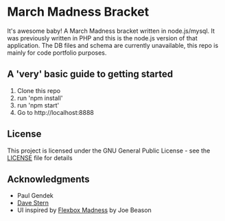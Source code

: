 # March Madness Bracket

It's awesome baby! A March Madness bracket written in node.js/mysql. It was previously written in PHP and this is the node.js version of that application. The DB files and schema are currently unavailable, this repo is mainly for code portfolio purposes.

## A 'very' basic guide to getting started

1. Clone this repo
2. run 'npm install'
3. run 'npm start'
4. Go to http://localhost:8888 

## License

This project is licensed under the GNU General Public License - see the [LICENSE](LICENSE) file for details

## Acknowledgments

* Paul Gendek
* [Dave Stern](https://github.com/davestern)
* UI inspired by [Flexbox Madness](https://codepen.io/jbeason/pen/Wbaedb) by Joe Beason
